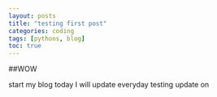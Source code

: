```yaml
---
layout: posts
title: "testing first post"
categories: coding
tags: [pythons, blog]
toc: true
---
```


##WOW

start my blog today
I will update everyday
 testing update on